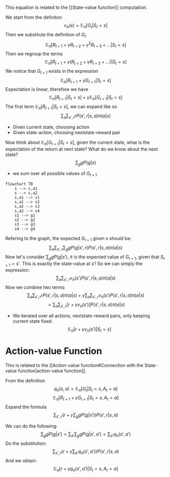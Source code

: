 This equation is related to the [[State-value function]] computation.

We start from the definiton
$$v_{\pi}(s) = \mathbb{E}_\pi[G_t|S_t=s]$$
Then we substitute the definition of $G_t$
$$\mathbb{E}_\pi[R_{t+1}+ \gamma R_{t+2} + \gamma ^2R_{t+3} + ...|S_t=s]$$
Then we regroup the terms
$$\mathbb{E}_\pi[R_{t+1}+ \gamma (R_{t+2} + \gamma R_{t+3} + ...)|S_t=s]$$
We notice that $G_{t+1}$ exists in the expression
$$\mathbb{E}_\pi[R_{t+1}+ \gamma G_{t+1}|S_t=s]$$
Expectation is linear, therefore we have
$$\mathbb{E}_\pi[R_{t+1}|S_t=s]+ \gamma\mathbb{E}_\pi[ G_{t+1}|S_t=s]$$
The first term $\mathbb{E}_\pi[R_{t+1}|S_t=s]$, we can expand like so
$$\sum_{a}\sum_{s',r} r P(s',r|s,a)\pi(a|s)$$
- Given current state, choosing action 
- Given state-action, choosing nextstate-reward pair

Now think about $\mathbb{E}_\pi[ G_{t+1}|S_t=s]$, given the current state, what is the expectation of the return at next state? What do we know about the next state?
$$\sum_{g} g P(g|s)$$
- we sum over all possible values of $G_{t+1}$
```mermaid
flowchart TB
    s --> s,a1
    s --> s,a2
    s,a1 --> s1
    s,a1 --> s2
    s,a2 --> s3
    s,a2 --> s4
    s1 --> g1
    s2 --> g2
    s3 --> g3
    s4 --> g4
```
Refering to the graph, the expected $G_{t+1}$ given $s$ should be:
$$\sum_{a} \sum_{s',r} \sum_{g} g P(g|s',r)P(s',r|s,a)\pi(a|s)$$
Now let's consider $\sum_{g} g P(g|s')$, it is the expected value of $G_{t+1}$, given that $S_{t+1} = s'$. This is exactly the state-value at $s'$! So we can simply the expression:
$$\sum_{a} \sum_{s',r} v_{\pi}(s')P(s',r|s,a)\pi(a|s)$$
Now we combine two terms:
$$\sum_{a}\sum_{s',r} r P(s',r|s,a)\pi(a|s) + \gamma\sum_{a} \sum_{s',r} v_{\pi}(s')P(s',r|s,a)\pi(a|s)$$
$$=\sum_{a}\sum_{s',r}\left[ r +\gamma v_\pi(s') \right] P(s',r|s,a)\pi(a|s)$$
- We iterated over all actions, nextstate-reward pairs, only keeping current state fixed.
$$\mathbb{E}_\pi[r+\gamma v_\pi(s') | S_t=s]$$


# Action-value Function

This is related to the [[Action-value function#Connection with the State-value function|action-value function]].

From the definition
$$q_{\pi}(s,a) = \mathbb{E}_\pi[G_t|S_t=s, A_t = a]$$
$$\mathbb{E}_\pi[R_{t+1}+ \gamma G_{t+1}|S_t=s,A_t=a]$$
Expand the formula
$$\sum_{s',r}(r + \gamma \sum_g gP(g|s'))P(s',r|s,a)$$

We can do the following:
$$\sum_g gP(g|s') = \sum_{a'}\sum_g gP(g|s',a') = \sum_{a'} q_\pi(s',a')$$
Do the substitution:
$$\sum_{s',r}(r + \gamma \sum_{a'}q_\pi(s',a'))P(s',r|s,a)$$
And we obtain:
$$\mathbb{E}_\pi[r+\gamma q_\pi(s',a')|S_t=s,A_t=a]$$